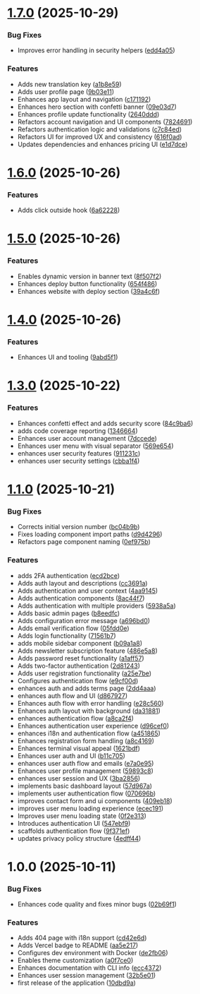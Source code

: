 # [1.7.0](https://github.com/nitrokit/nitrokit-nextjs/compare/v1.6.0...v1.7.0) (2025-10-29)


### Bug Fixes

* Improves error handling in security helpers ([edd4a05](https://github.com/nitrokit/nitrokit-nextjs/commit/edd4a05b0a9a11323abd6c74c6425f791dc0d960))


### Features

* Adds new translation key ([a1b8e59](https://github.com/nitrokit/nitrokit-nextjs/commit/a1b8e5980a76bfcc537a7cb7d3b7596abfe7cebf))
* Adds user profile page ([9b03e11](https://github.com/nitrokit/nitrokit-nextjs/commit/9b03e1185942eef897e04f9adae6b38d4aea37b3))
* Enhances app layout and navigation ([c171192](https://github.com/nitrokit/nitrokit-nextjs/commit/c17119243317b25de081c45e9bf334f4906ee79c))
* Enhances hero section with confetti banner ([09e03d7](https://github.com/nitrokit/nitrokit-nextjs/commit/09e03d791d3851aa01f53a2a0be62d91e06ef4db))
* Enhances profile update functionality ([2640ddd](https://github.com/nitrokit/nitrokit-nextjs/commit/2640ddde26716e843bb43318beee853cb37f17f4))
* Refactors account navigation and UI components ([7824691](https://github.com/nitrokit/nitrokit-nextjs/commit/7824691a630cb9c5c79010bb68dde278c6ad88d6))
* Refactors authentication logic and validations ([c7c84ed](https://github.com/nitrokit/nitrokit-nextjs/commit/c7c84edc8775d978d7009680255daa543bf30cf4))
* Refactors UI for improved UX and consistency ([616f0ad](https://github.com/nitrokit/nitrokit-nextjs/commit/616f0ad85eee96e123ab8939d3732d2437ee99a6))
* Updates dependencies and enhances pricing UI ([e1d7dce](https://github.com/nitrokit/nitrokit-nextjs/commit/e1d7dce2b5ce147dcd74eea8f38aeb30be14416d))

# [1.6.0](https://github.com/nitrokit/nitrokit-nextjs/compare/v1.5.0...v1.6.0) (2025-10-26)

### Features

- Adds click outside hook ([6a62228](https://github.com/nitrokit/nitrokit-nextjs/commit/6a622288ba6935b0063d7c571169fdde7e058d0b))

# [1.5.0](https://github.com/nitrokit/nitrokit-nextjs/compare/v1.4.0...v1.5.0) (2025-10-26)

### Features

- Enables dynamic version in banner text ([8f507f2](https://github.com/nitrokit/nitrokit-nextjs/commit/8f507f2f93a1c9d4a3b073f6632710f6fbbd2ac1))
- Enhances deploy button functionality ([654f486](https://github.com/nitrokit/nitrokit-nextjs/commit/654f48694d6a2b0ef59b71d7c24c837cdff8f6f2))
- Enhances website with deploy section ([39a4c6f](https://github.com/nitrokit/nitrokit-nextjs/commit/39a4c6fb5b5ec31a738e3910710cb15df3f58be5))

# [1.4.0](https://github.com/nitrokit/nitrokit-nextjs/compare/v1.3.0...v1.4.0) (2025-10-26)

### Features

- Enhances UI and tooling ([9abd5f1](https://github.com/nitrokit/nitrokit-nextjs/commit/9abd5f15f14e383b9345a93feed1fe61df3b66de))

# [1.3.0](https://github.com/nitrokit/nitrokit-nextjs/compare/v1.1.0...v1.3.0) (2025-10-22)

### Features

- Enhances confetti effect and adds security score ([84c9ba6](https://github.com/nitrokit/nitrokit-nextjs/commit/84c9ba644dec27114381fbb644a9d00225f09823))
- adds code coverage reporting ([1346664](https://github.com/nitrokit/nitrokit-nextjs/commit/13466645d5739c3288bf00b15929ff0a95c58301))
- Enhances user account management ([7dccede](https://github.com/nitrokit/nitrokit-nextjs/commit/7dccede615e88b1d0042a622dbdae05139f6ac46))
- Enhances user menu with visual separator ([569e654](https://github.com/nitrokit/nitrokit-nextjs/commit/569e6547b72f7f339ed9b35ad229229a308a2e38))
- enhances user security features ([911231c](https://github.com/nitrokit/nitrokit-nextjs/commit/911231c8502e93fff25aa5230600c92500a1311b))
- enhances user security settings ([cbba1f4](https://github.com/nitrokit/nitrokit-nextjs/commit/cbba1f4695967ea2f46eb692b237fd1e36283273))

# [1.1.0](https://github.com/nitrokit/nitrokit-nextjs/compare/v1.0.0...v1.1.0) (2025-10-21)

### Bug Fixes

- Corrects initial version number ([bc04b9b](https://github.com/nitrokit/nitrokit-nextjs/commit/bc04b9bef77621907ae180d0c9bea3464d767771))
- Fixes loading component import paths ([d9d4296](https://github.com/nitrokit/nitrokit-nextjs/commit/d9d429650ab2c11fc30329bfd4225a86ad05a6a2))
- Refactors page component naming ([0ef975b](https://github.com/nitrokit/nitrokit-nextjs/commit/0ef975b5c9ebe9bae1d77d9b2f82ca50f876516f))

### Features

- adds 2FA authentication ([ecd2bce](https://github.com/nitrokit/nitrokit-nextjs/commit/ecd2bce9bec7c95f6244605a89ec3a883668d494))
- Adds auth layout and descriptions ([cc3691a](https://github.com/nitrokit/nitrokit-nextjs/commit/cc3691ae90ecf15b544fb1441e29189d2edce7ea))
- Adds authentication and user context ([4aa9145](https://github.com/nitrokit/nitrokit-nextjs/commit/4aa9145f1ca248c78925b9a8a0c59d50196cf04f))
- Adds authentication components ([8ac44f7](https://github.com/nitrokit/nitrokit-nextjs/commit/8ac44f7901f2b2b7ded1be0f65a3a341eb5d003e))
- Adds authentication with multiple providers ([5938a5a](https://github.com/nitrokit/nitrokit-nextjs/commit/5938a5aeedee80a304e62e38bbb099e90833603e))
- Adds basic admin pages ([b8eedfc](https://github.com/nitrokit/nitrokit-nextjs/commit/b8eedfc363f537622f33349d4f1ff76bf1bba179))
- Adds configuration error message ([a696bd0](https://github.com/nitrokit/nitrokit-nextjs/commit/a696bd0ef88be7543a34a1dfe36a2b46700b32ed))
- Adds email verification flow ([05fdd0e](https://github.com/nitrokit/nitrokit-nextjs/commit/05fdd0e8d25cfcc06eed16fdcc6a964127305888))
- Adds login functionality ([71561b7](https://github.com/nitrokit/nitrokit-nextjs/commit/71561b73222fc426c5b24f475eac97a1f7715908))
- adds mobile sidebar component ([b09a1a8](https://github.com/nitrokit/nitrokit-nextjs/commit/b09a1a80969b9ca6d954e3c76abe0c7186228742))
- Adds newsletter subscription feature ([486e5a8](https://github.com/nitrokit/nitrokit-nextjs/commit/486e5a8705da955ed5db26de62124d4f1a85ad12))
- Adds password reset functionality ([a1aff57](https://github.com/nitrokit/nitrokit-nextjs/commit/a1aff57586c0ee0c70797bdbcb1d48b3a2713d25))
- Adds two-factor authentication ([2d81243](https://github.com/nitrokit/nitrokit-nextjs/commit/2d81243c63cdc1ca664372b5b63ee43aa79e3328))
- Adds user registration functionality ([a25e7be](https://github.com/nitrokit/nitrokit-nextjs/commit/a25e7be9c23631aa61bc5c1c3fe2b4e425b8bb6e))
- Configures authentication flow ([e9cf00d](https://github.com/nitrokit/nitrokit-nextjs/commit/e9cf00d3bbcc53a765ddd0e98595547cfab2fe03))
- enhances auth and adds terms page ([2dd4aaa](https://github.com/nitrokit/nitrokit-nextjs/commit/2dd4aaa79fd5d28a928ce3b32e55358b6a13eb19))
- enhances auth flow and UI ([d867927](https://github.com/nitrokit/nitrokit-nextjs/commit/d86792772b1c689e0c1ab0831fd69f3e712552e8))
- Enhances auth flow with error handling ([e28c560](https://github.com/nitrokit/nitrokit-nextjs/commit/e28c56077d2d9fe8c720bad66baedef011936f02))
- Enhances auth layout with background ([da31881](https://github.com/nitrokit/nitrokit-nextjs/commit/da31881dd2705435d3e3e866fd416ed6d0821fc0))
- enhances authentication flow ([a8ca2f4](https://github.com/nitrokit/nitrokit-nextjs/commit/a8ca2f48970cd18217822dc0377e86f020f8f30e))
- Enhances authentication user experience ([d96cef0](https://github.com/nitrokit/nitrokit-nextjs/commit/d96cef06c59e3c02f86020b7e0574575b5a0224f))
- enhances i18n and authentication flow ([a451865](https://github.com/nitrokit/nitrokit-nextjs/commit/a451865f14d476253e1ba38024bbfc441df72785))
- Enhances registration form handling ([a8c4169](https://github.com/nitrokit/nitrokit-nextjs/commit/a8c41692e4b52a6be88269b09fe17d34e550e79a))
- Enhances terminal visual appeal ([1621bdf](https://github.com/nitrokit/nitrokit-nextjs/commit/1621bdf6d64235079ca1ec7876d9ea3014ca0792))
- Enhances user auth and UI ([b11c705](https://github.com/nitrokit/nitrokit-nextjs/commit/b11c705ac685e57371e4e7525440dc0b98a4357b))
- enhances user auth flow and emails ([e7a0e95](https://github.com/nitrokit/nitrokit-nextjs/commit/e7a0e95274e665079bcdf8e85ac8b330a8d82b9a))
- Enhances user profile management ([59893c8](https://github.com/nitrokit/nitrokit-nextjs/commit/59893c80d5819106504269d2fd6a03ffea13bb02))
- enhances user session and UX ([3ba2856](https://github.com/nitrokit/nitrokit-nextjs/commit/3ba285600f50c38dc74bdd9d7232b4cc43748512))
- implements basic dashboard layout ([57d967a](https://github.com/nitrokit/nitrokit-nextjs/commit/57d967aa1c45c1e67b2208e30242dc4ca142951c))
- implements user authentication flow ([070696b](https://github.com/nitrokit/nitrokit-nextjs/commit/070696bcc54d704c35eb760b71e092214b1bbd62))
- improves contact form and ui components ([409eb18](https://github.com/nitrokit/nitrokit-nextjs/commit/409eb184b0557a226383760f691397546c546a07))
- improves user menu loading experience ([ecec191](https://github.com/nitrokit/nitrokit-nextjs/commit/ecec1914832e6a76e627e6776393e6ae6426a602))
- Improves user menu loading state ([0f2e313](https://github.com/nitrokit/nitrokit-nextjs/commit/0f2e313dbac477704c3d0e38f520944b3607acd1))
- Introduces authentication UI ([547ebf9](https://github.com/nitrokit/nitrokit-nextjs/commit/547ebf95ec1789d74bab05363e39bfbd7c3ac4fd))
- scaffolds authentication flow ([9f371ef](https://github.com/nitrokit/nitrokit-nextjs/commit/9f371efaf2cdef1c85d1274ea77e203f4b85bcf6))
- updates privacy policy structure ([4edff44](https://github.com/nitrokit/nitrokit-nextjs/commit/4edff446935695a16bf0cd753a0f2c3a433271d0))

# 1.0.0 (2025-10-11)

### Bug Fixes

- Enhances code quality and fixes minor bugs ([02b69f1](https://github.com/nitrokit/nitrokit-nextjs/commit/02b69f11c1c5fad4c93f2f8117e0132407018cf1))

### Features

- Adds 404 page with i18n support ([cd42e6d](https://github.com/nitrokit/nitrokit-nextjs/commit/cd42e6df3e6d21c0f3cc4be676b99205fdd8a807))
- Adds Vercel badge to README ([aa5e217](https://github.com/nitrokit/nitrokit-nextjs/commit/aa5e217c930486d9a3b61cdb9c3ee58f01d3e2e1))
- Configures dev environment with Docker ([de2fb06](https://github.com/nitrokit/nitrokit-nextjs/commit/de2fb06501a04a7df686dc0a4ce3ce9c0b21e961))
- Enables theme customization ([a0f7ce0](https://github.com/nitrokit/nitrokit-nextjs/commit/a0f7ce071ed590dc8377bff1f3f6274b37950d37))
- Enhances documentation with CLI info ([ecc4372](https://github.com/nitrokit/nitrokit-nextjs/commit/ecc4372f1934e1a0edfba68c262e86042774648f))
- Enhances user session management ([32b5e01](https://github.com/nitrokit/nitrokit-nextjs/commit/32b5e0184f755d285b0c6fd8edc3f4910a497987))
- first release of the application ([10dbd9a](https://github.com/nitrokit/nitrokit-nextjs/commit/10dbd9aa1da4edb60632f5b0facea5fd01454c33))
